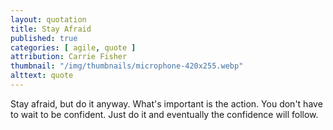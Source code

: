```yaml
---
layout: quotation
title: Stay Afraid
published: true
categories: [ agile, quote ]
attribution: Carrie Fisher
thumbnail: "/img/thumbnails/microphone-420x255.webp"
alttext: quote
---
```


Stay afraid, but do it anyway. What's important is the action. You don't have to wait to be confident. 
Just do it and eventually the confidence will follow.
